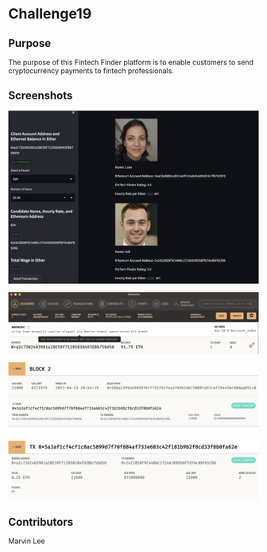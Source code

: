 # Challenge19

## **Purpose** 

The purpose of this Fintech Finder platform is to enable customers to send cryptocurrency payments to fintech professionals. 

## **Screenshots**

![Streamlit_Application](Streamlit_Application.png)

![Address_Balance_After_Transaction](Address_Balance.png)

![Transaction_Details](Transaction_Details.png)

![TX_HASH_Screenshot](TX_HASH.png)

## **Contributors**

Marvin Lee 

